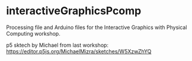 # interactiveGraphicsPcomp
Processing file and Arduino files for the Interactive Graphics with Physical Computing workshop.


p5 sktech by Michael from last workshop:
https://editor.p5js.org/MichaelMizra/sketches/W5XzwZhYQ

